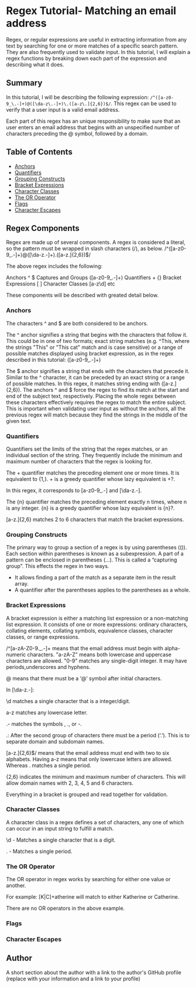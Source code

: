 # Regex Tutorial- Matching an email address

Regex, or regular expressions are useful in extracting information from any text by searching for one or more matches of a specific search pattern. They are also frequently used to validate input. In this tutorial, I will explain a regex functions by breaking down each part of the expression and describing what it does.

## Summary

In this tutorial, I will be describing the following expression: `/^([a-z0-9_\.-]+)@([\da-z\.-]+)\.([a-z\.]{2,6})$/`. This regex can be used to verify that a user input is a valid email address. 

Each part of this regex has an unique responsibility to make sure that an user enters an email address that begins with an unspecified number of characters preceding the @ symbol, followed by a domain.


## Table of Contents

- [Anchors](#anchors)
- [Quantifiers](#quantifiers)
- [Grouping Constructs](#grouping-constructs)
- [Bracket Expressions](#bracket-expressions)
- [Character Classes](#character-classes)
- [The OR Operator](#the-or-operator)
- [Flags](#flags)
- [Character Escapes](#character-escapes)

## Regex Components

Regex are made up of several components. A regex is considered a literal, so the pattern must be wrapped in slash characters (/), as below.
/^([a-z0-9_\.-]+)@([\da-z\.-]+)\.([a-z\.]{2,6})$/

The above regex includes the following:
 

Anchors ^ $
Captures and Groups ([a-z0-9_\.-]+)
Quantifiers + {}
Bracket Expressions [ ]
Character Classes [a-z\d] etc

These components will be described with greated detail below.


### Anchors

The characters ^ and $ are both considered to be anchors.

The ^ anchor signifies a string that begins with the characters that follow it. This could be in one of two formats; exact string matches (e.g. ^This, where the strings "This" or "This cat" match and is case sensitive) or a range of possible matches displayed using bracket expression, as in the regex described in this tutorial: ([a-z0-9_\.-]+)

The $ anchor signifies a string that ends with the characters that precede it. Similar to the ^ character, it can be preceded by an exact string or a range of possible matches. In this regex, it matches string ending with ([a-z\.]{2,6}). The anchors ^ and $ force the regex to find its match at the start and end of the subject text, respectively. Placing the whole regex between these characters effectively requires the regex to match the entire subject. This is important when validating user input as without the anchors, all the previous regex will match because they find the strings in the middle of the given text.


### Quantifiers

Quantifiers set the limits of the string that the regex matches, or an individual section of the string. They frequently include the minimum and maximum number of characters that the regex is looking for.

The + quantifier matches the preceding element one or more times. It is equivalent to {1,}. + is a greedy quantifier whose lazy equivalent is +?.

In this regex, it corresponds to [a-z0-9_\.-] and [\da-z\.-].    

The {n} quantifier matches the preceding element exactly n times, where n is any integer. {n} is a greedy quantifier whose lazy equivalent is {n}?.

[a-z\.]{2,6} matches 2 to 6 characters that match the bracket expressions.

### Grouping Constructs

The primary way to group a section of a regex is by using parentheses (()). Each section within parentheses is known as a subexpression. A part of a pattern can be enclosed in parentheses (...). This is called a “capturing group”. This effects the regex in two ways.

- It allows finding a part of the match as a separate item in the result array.
- A quantifier after the parentheses applies to the parentheses as a whole.

### Bracket Expressions

A bracket expression is either a matching list expression or a non-matching list expression. It consists of one or more expressions: ordinary characters, collating elements, collating symbols, equivalence classes, character classes, or range expressions.

/^[a-zA-Z0-9._\.-]+  means that the email address must begin with alpha-numeric characters. "a-zA-Z" means both lowercase and uppercase characters are allowed. "0-9" matches any single-digit integer. It may have periods,underscores and hyphens.


@ means that there must be a ‘@’ symbol after initial characters.

In [\da-z\.-]:


\d matches a single character that is a integer/digit.


a-z matches any lowercase letter.

\.- matches the symbols \, ., or -.  

\.: After the second group of characters there must be a period (‘.’). This is to separate domain and subdomain names.

[a-z\.]{2,6}$/ means that the email address must end with two to six alphabets. Having a-z means that only lowercase letters are allowed. Whereas \. matches a single period.

{2,6} indicates the minimum and maximum number of characters. This will allow domain names with 2, 3, 4, 5 and 6 characters.

Everything in a bracket is grouped and read together for validation.  


### Character Classes

A character class in a regex defines a set of characters, any one of which can occur in an input string to fulfill a match. 

\d - Matches a single character that is a digit.  


\. - Matches a single period.


### The OR Operator

The OR operator in regex works by searching for either one value or another. 

For example: [K|C]+atherine will match to either Katherine or Catherine.

There are no OR operators in the above example.

### Flags

### Character Escapes

## Author

A short section about the author with a link to the author's GitHub profile (replace with your information and a link to your profile)
